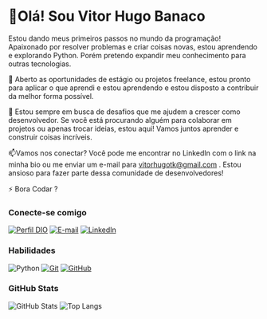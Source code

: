 # 👋Olá! Sou Vitor Hugo Banaco

Estou dando meus primeiros passos no mundo da programação! Apaixonado por resolver problemas e criar coisas novas, estou aprendendo e explorando Python. Porém pretendo expandir meu conhecimento para outras tecnologias.

👀 Aberto as oportunidades de estágio ou projetos freelance, estou pronto para aplicar o que aprendi e estou aprendendo e estou disposto a contribuir da melhor forma possível.

🌱 Estou sempre em busca de desafios que me ajudem a crescer como desenvolvedor. Se você está procurando alguém para colaborar em projetos ou apenas trocar ideias, estou aqui! Vamos juntos aprender e construir coisas incríveis.

📫Vamos nos conectar? Você pode me encontrar no LinkedIn com o link na minha bio ou me enviar um e-mail para vitorhugotk@gmail.com . Estou ansioso para fazer parte dessa comunidade de desenvolvedores!

⚡ Bora Codar ? 

### Conecte-se comigo

[![Perfil DIO](https://img.shields.io/badge/-Meu%20Perfil%20na%20DIO-30A3DC?style=for-the-badge)](https://www.dio.me/users/vitorhugotk)
[![E-mail](https://img.shields.io/badge/-Email-000?style=for-the-badge&logo=microsoft-outlook&logoColor=E94D5F)](vitorhugotk@gmail.com)
[![LinkedIn](https://img.shields.io/badge/-LinkedIn-000?style=for-the-badge&logo=linkedin&logoColor=30A3DC)](https://www.linkedin.com/in/vitor-hugo-banaco-0601b02b7/)

### Habilidades

![Python](https://img.shields.io/badge/python-3670A0?style=for-the-badge&logo=python&logoColor=ffdd54)
[![Git](https://img.shields.io/badge/Git-000?style=for-the-badge&logo=git&logoColor=E94D5F)](https://git-scm.com/doc)
[![GitHub](https://img.shields.io/badge/GitHub-000?style=for-the-badge&logo=github&logoColor=30A3DC)](https://docs.github.com/)

### GitHub Stats

![GitHub Stats](https://github-readme-stats.vercel.app/api?username=Vitoortk29&theme=transparent&bg_color=000&border_color=30A3DC&show_icons=true&icon_color=30A3DC&title_color=E94D5F&text_color=FFF)
![Top Langs](https://github-readme-stats-git-masterrstaa-rickstaa.vercel.app/api/top-langs/?username=Vitoortk29&bg_color=000&border_color=30A3DC&title_color=E94D5F&text_color=FFF)